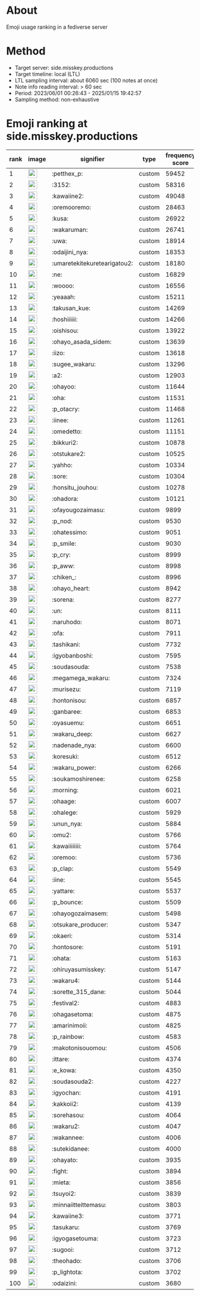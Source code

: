 # About
Emoji usage ranking in a fediverse server

# Method
- Target server: side.misskey.productions
- Target timeline: local (LTL)
- LTL sampling interval: about 6060 sec (100 notes at once)
- Note info reading interval: > 60 sec
- Period: 2023/06/01 00:26:43 - 2025/01/15 19:42:57 
- Sampling method: non-exhaustive

# Emoji ranking at side.misskey.productions

|rank|image|signifier|type|frequency score|
|----|----|----|----|----|
|1|<img height="24" src="https://side.misskey.productions/emoji/petthex_p.webp">|:petthex_p:|custom|59452|
|2|<img height="24" src="https://side.misskey.productions/emoji/3152.webp">|:3152:|custom|58316|
|3|<img height="24" src="https://side.misskey.productions/emoji/kawaiine2.webp">|:kawaiine2:|custom|49048|
|4|<img height="24" src="https://side.misskey.productions/emoji/oremooremo.webp">|:oremooremo:|custom|28463|
|5|<img height="24" src="https://side.misskey.productions/emoji/kusa.webp">|:kusa:|custom|26922|
|6|<img height="24" src="https://side.misskey.productions/emoji/wakaruman.webp">|:wakaruman:|custom|26741|
|7|<img height="24" src="https://side.misskey.productions/emoji/uwa.webp">|:uwa:|custom|18914|
|8|<img height="24" src="https://side.misskey.productions/emoji/odaijini_nya.webp">|:odaijini_nya:|custom|18353|
|9|<img height="24" src="https://side.misskey.productions/emoji/umaretekitekuretearigatou2.webp">|:umaretekitekuretearigatou2:|custom|18180|
|10|<img height="24" src="https://side.misskey.productions/emoji/ne.webp">|:ne:|custom|16829|
|11|<img height="24" src="https://side.misskey.productions/emoji/woooo.webp">|:woooo:|custom|16556|
|12|<img height="24" src="https://side.misskey.productions/emoji/yeaaah.webp">|:yeaaah:|custom|15211|
|13|<img height="24" src="https://side.misskey.productions/emoji/takusan_kue.webp">|:takusan_kue:|custom|14269|
|14|<img height="24" src="https://side.misskey.productions/emoji/hoshiiiiii.webp">|:hoshiiiiii:|custom|14266|
|15|<img height="24" src="https://side.misskey.productions/emoji/oishisou.webp">|:oishisou:|custom|13922|
|16|<img height="24" src="https://side.misskey.productions/emoji/ohayo_asada_sidem.webp">|:ohayo_asada_sidem:|custom|13639|
|17|<img height="24" src="https://side.misskey.productions/emoji/iizo.webp">|:iizo:|custom|13618|
|18|<img height="24" src="https://side.misskey.productions/emoji/sugee_wakaru.webp">|:sugee_wakaru:|custom|13296|
|19|<img height="24" src="https://side.misskey.productions/emoji/a2.webp">|:a2:|custom|12903|
|20|<img height="24" src="https://side.misskey.productions/emoji/ohayoo.webp">|:ohayoo:|custom|11644|
|21|<img height="24" src="https://side.misskey.productions/emoji/oha.webp">|:oha:|custom|11531|
|22|<img height="24" src="https://side.misskey.productions/emoji/p_otacry.webp">|:p_otacry:|custom|11468|
|23|<img height="24" src="https://side.misskey.productions/emoji/iinee.webp">|:iinee:|custom|11261|
|24|<img height="24" src="https://side.misskey.productions/emoji/omedetto.webp">|:omedetto:|custom|11151|
|25|<img height="24" src="https://side.misskey.productions/emoji/bikkuri2.webp">|:bikkuri2:|custom|10878|
|26|<img height="24" src="https://side.misskey.productions/emoji/otstukare2.webp">|:otstukare2:|custom|10525|
|27|<img height="24" src="https://side.misskey.productions/emoji/yahho.webp">|:yahho:|custom|10334|
|28|<img height="24" src="https://side.misskey.productions/emoji/sore.webp">|:sore:|custom|10304|
|29|<img height="24" src="https://side.misskey.productions/emoji/honsitu_jouhou.webp">|:honsitu_jouhou:|custom|10278|
|30|<img height="24" src="https://side.misskey.productions/emoji/ohadora.webp">|:ohadora:|custom|10121|
|31|<img height="24" src="https://side.misskey.productions/emoji/ofayougozaimasu.webp">|:ofayougozaimasu:|custom|9899|
|32|<img height="24" src="https://side.misskey.productions/emoji/p_nod.webp">|:p_nod:|custom|9530|
|33|<img height="24" src="https://side.misskey.productions/emoji/ohatessimo.webp">|:ohatessimo:|custom|9051|
|34|<img height="24" src="https://side.misskey.productions/emoji/p_smile.webp">|:p_smile:|custom|9030|
|35|<img height="24" src="https://side.misskey.productions/emoji/p_cry.webp">|:p_cry:|custom|8999|
|36|<img height="24" src="https://side.misskey.productions/emoji/p_aww.webp">|:p_aww:|custom|8998|
|37|<img height="24" src="https://side.misskey.productions/emoji/chiken_.webp">|:chiken_:|custom|8996|
|38|<img height="24" src="https://side.misskey.productions/emoji/ohayo_heart.webp">|:ohayo_heart:|custom|8942|
|39|<img height="24" src="https://side.misskey.productions/emoji/sorena.webp">|:sorena:|custom|8277|
|40|<img height="24" src="https://side.misskey.productions/emoji/un.webp">|:un:|custom|8111|
|41|<img height="24" src="https://side.misskey.productions/emoji/naruhodo.webp">|:naruhodo:|custom|8071|
|42|<img height="24" src="https://side.misskey.productions/emoji/ofa.webp">|:ofa:|custom|7911|
|43|<img height="24" src="https://side.misskey.productions/emoji/tashikani.webp">|:tashikani:|custom|7732|
|44|<img height="24" src="https://side.misskey.productions/emoji/igyobanboshi.webp">|:igyobanboshi:|custom|7595|
|45|<img height="24" src="https://side.misskey.productions/emoji/soudasouda.webp">|:soudasouda:|custom|7538|
|46|<img height="24" src="https://side.misskey.productions/emoji/megamega_wakaru.webp">|:megamega_wakaru:|custom|7324|
|47|<img height="24" src="https://side.misskey.productions/emoji/murisezu.webp">|:murisezu:|custom|7119|
|48|<img height="24" src="https://side.misskey.productions/emoji/hontonisou.webp">|:hontonisou:|custom|6857|
|49|<img height="24" src="https://side.misskey.productions/emoji/ganbaree.webp">|:ganbaree:|custom|6853|
|50|<img height="24" src="https://side.misskey.productions/emoji/oyasuemu.webp">|:oyasuemu:|custom|6651|
|51|<img height="24" src="https://side.misskey.productions/emoji/wakaru_deep.webp">|:wakaru_deep:|custom|6627|
|52|<img height="24" src="https://side.misskey.productions/emoji/nadenade_nya.webp">|:nadenade_nya:|custom|6600|
|53|<img height="24" src="https://side.misskey.productions/emoji/koresuki.webp">|:koresuki:|custom|6512|
|54|<img height="24" src="https://side.misskey.productions/emoji/wakaru_power.webp">|:wakaru_power:|custom|6266|
|55|<img height="24" src="https://side.misskey.productions/emoji/soukamoshirenee.webp">|:soukamoshirenee:|custom|6258|
|56|<img height="24" src="https://side.misskey.productions/emoji/morning.webp">|:morning:|custom|6021|
|57|<img height="24" src="https://side.misskey.productions/emoji/ohaage.webp">|:ohaage:|custom|6007|
|58|<img height="24" src="https://side.misskey.productions/emoji/ohalege.webp">|:ohalege:|custom|5929|
|59|<img height="24" src="https://side.misskey.productions/emoji/unun_nya.webp">|:unun_nya:|custom|5884|
|60|<img height="24" src="https://side.misskey.productions/emoji/omu2.webp">|:omu2:|custom|5766|
|61|<img height="24" src="https://side.misskey.productions/emoji/kawaiiiiiiii.webp">|:kawaiiiiiiii:|custom|5764|
|62|<img height="24" src="https://side.misskey.productions/emoji/oremoo.webp">|:oremoo:|custom|5736|
|63|<img height="24" src="https://side.misskey.productions/emoji/p_clap.webp">|:p_clap:|custom|5549|
|64|<img height="24" src="https://side.misskey.productions/emoji/iine.webp">|:iine:|custom|5545|
|65|<img height="24" src="https://side.misskey.productions/emoji/yattare.webp">|:yattare:|custom|5537|
|66|<img height="24" src="https://side.misskey.productions/emoji/p_bounce.webp">|:p_bounce:|custom|5509|
|67|<img height="24" src="https://side.misskey.productions/emoji/ohayogozaimasem.webp">|:ohayogozaimasem:|custom|5498|
|68|<img height="24" src="https://side.misskey.productions/emoji/otsukare_producer.webp">|:otsukare_producer:|custom|5347|
|69|<img height="24" src="https://side.misskey.productions/emoji/okaeri.webp">|:okaeri:|custom|5314|
|70|<img height="24" src="https://side.misskey.productions/emoji/hontosore.webp">|:hontosore:|custom|5191|
|71|<img height="24" src="https://side.misskey.productions/emoji/ohata.webp">|:ohata:|custom|5163|
|72|<img height="24" src="https://side.misskey.productions/emoji/ohiruyasumisskey.webp">|:ohiruyasumisskey:|custom|5147|
|73|<img height="24" src="https://side.misskey.productions/emoji/wakaru4.webp">|:wakaru4:|custom|5144|
|74|<img height="24" src="https://side.misskey.productions/emoji/sorette_315_dane.webp">|:sorette_315_dane:|custom|5044|
|75|<img height="24" src="https://side.misskey.productions/emoji/festival2.webp">|:festival2:|custom|4883|
|76|<img height="24" src="https://side.misskey.productions/emoji/ohagasetoma.webp">|:ohagasetoma:|custom|4875|
|77|<img height="24" src="https://side.misskey.productions/emoji/amarinimoii.webp">|:amarinimoii:|custom|4825|
|78|<img height="24" src="https://side.misskey.productions/emoji/p_rainbow.webp">|:p_rainbow:|custom|4583|
|79|<img height="24" src="https://side.misskey.productions/emoji/makotonisouomou.webp">|:makotonisouomou:|custom|4506|
|80|<img height="24" src="https://side.misskey.productions/emoji/ittare.webp">|:ittare:|custom|4374|
|81|<img height="24" src="https://side.misskey.productions/emoji/e_kowa.webp">|:e_kowa:|custom|4350|
|82|<img height="24" src="https://side.misskey.productions/emoji/soudasouda2.webp">|:soudasouda2:|custom|4227|
|83|<img height="24" src="https://side.misskey.productions/emoji/igyochan.webp">|:igyochan:|custom|4191|
|84|<img height="24" src="https://side.misskey.productions/emoji/kakkoii2.webp">|:kakkoii2:|custom|4139|
|85|<img height="24" src="https://side.misskey.productions/emoji/sorehasou.webp">|:sorehasou:|custom|4064|
|86|<img height="24" src="https://side.misskey.productions/emoji/wakaru2.webp">|:wakaru2:|custom|4047|
|87|<img height="24" src="https://side.misskey.productions/emoji/wakannee.webp">|:wakannee:|custom|4006|
|88|<img height="24" src="https://side.misskey.productions/emoji/sutekidanee.webp">|:sutekidanee:|custom|4000|
|89|<img height="24" src="https://side.misskey.productions/emoji/ohayato.webp">|:ohayato:|custom|3935|
|90|<img height="24" src="https://side.misskey.productions/emoji/fight.webp">|:fight:|custom|3894|
|91|<img height="24" src="https://side.misskey.productions/emoji/mieta.webp">|:mieta:|custom|3856|
|92|<img height="24" src="https://side.misskey.productions/emoji/tsuyoi2.webp">|:tsuyoi2:|custom|3839|
|93|<img height="24" src="https://side.misskey.productions/emoji/minnaiitteittemasu.webp">|:minnaiitteittemasu:|custom|3803|
|94|<img height="24" src="https://side.misskey.productions/emoji/kawaiine3.webp">|:kawaiine3:|custom|3771|
|95|<img height="24" src="https://side.misskey.productions/emoji/tasukaru.webp">|:tasukaru:|custom|3769|
|96|<img height="24" src="https://side.misskey.productions/emoji/igyogasetouma.webp">|:igyogasetouma:|custom|3723|
|97|<img height="24" src="https://side.misskey.productions/emoji/sugooi.webp">|:sugooi:|custom|3712|
|98|<img height="24" src="https://side.misskey.productions/emoji/theohado.webp">|:theohado:|custom|3706|
|99|<img height="24" src="https://side.misskey.productions/emoji/p_lightota.webp">|:p_lightota:|custom|3702|
|100|<img height="24" src="https://side.misskey.productions/emoji/odaizini.webp">|:odaizini:|custom|3680|
